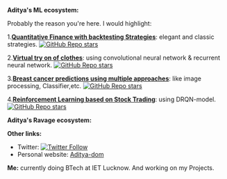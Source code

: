 **Aditya's ML ecosystem:**

Probably the reason you're here. I would highlight:

1.[**Quantitative Finance with backtesting Strategies**](https://github.com/Aditya-dom/Quantfinance-with-backtesting): elegant and classic strategies. [![GitHub Repo stars](https://img.shields.io/github/stars/Aditya-dom/Quantfinance-with-backtesting?style=social)](https://github.com/Aditya-dom/Quantfinance-with-backtesting)

2.[**Virtual try on of clothes**](https://github.com/Aditya-dom/Try-on-of-clothes-using-CNN-RNN): using convolutional neural network & recurrent neural network. [![GitHub Repo stars](https://img.shields.io/github/stars/Aditya-dom/Try-on-of-clothes-using-CNN-RNN?style=social)](https://github.com/Aditya-dom/Try-on-of-clothes-using-CNN-RNN)

3.[**Breast cancer predictions using multiple approaches**](https://github.com/Aditya-dom/Breast-cancer-detection-using-LS-MaskRCNN-and-DL): like image processing, Classifier,etc. [![GitHub Repo stars](https://img.shields.io/github/stars/Aditya-dom/Breast-cancer-detection-using-LS-MaskRCNN-and-DL?style=social)](https://github.com/Aditya-dom/Breast-cancer-detection-using-LS-MaskRCNN-and-DL)

4.[**Reinforcement Learning based on Stock Trading**](https://github.com/Aditya-dom/Deep-Reinforcement-learning-stock-trading): using DRQN-model.[![GitHub Repo stars](https://img.shields.io/github/stars/Aditya-dom/Deep-Reinforcement-learning-stock-trading?style=social)](https://github.com/Aditya-dom/Deep-Reinforcement-learning-stock-trading)

**Aditya's Ravage ecosystem:**

**Other links:**

- Twitter: [![Twitter Follow](https://img.shields.io/twitter/follow/Aditya_dom10?style=social)](https://twitter.com/Aditya_dom10)
- Personal website: [Aditya-dom](https://aditya-dom.github.io/ak/)

**Me:** currently doing BTech at IET Lucknow. And working on my Projects.
